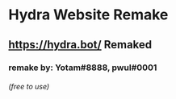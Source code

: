 # Hydra Website Remake

## https://hydra.bot/ Remaked

### remake by: Yotam#8888, pwul#0001

###### (free to use)
